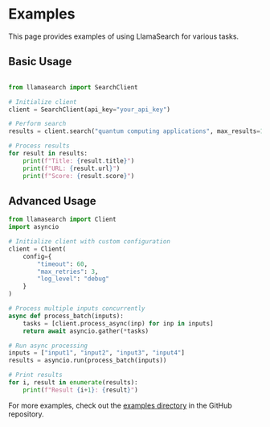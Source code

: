 # Examples

This page provides examples of using LlamaSearch for various tasks.

## Basic Usage

```python

from llamasearch import SearchClient

# Initialize client
client = SearchClient(api_key="your_api_key")

# Perform search
results = client.search("quantum computing applications", max_results=10)

# Process results
for result in results:
    print(f"Title: {result.title}")
    print(f"URL: {result.url}")
    print(f"Score: {result.score}")
```

## Advanced Usage

```python
from llamasearch import Client
import asyncio

# Initialize client with custom configuration
client = Client(
    config={
        "timeout": 60,
        "max_retries": 3,
        "log_level": "debug"
    }
)

# Process multiple inputs concurrently
async def process_batch(inputs):
    tasks = [client.process_async(inp) for inp in inputs]
    return await asyncio.gather(*tasks)

# Run async processing
inputs = ["input1", "input2", "input3", "input4"]
results = asyncio.run(process_batch(inputs))

# Print results
for i, result in enumerate(results):
    print(f"Result {i+1}: {result}")
```

For more examples, check out the [examples directory](https://github.com/llamasearchai/llamasearch/tree/main/examples) in the GitHub repository.
